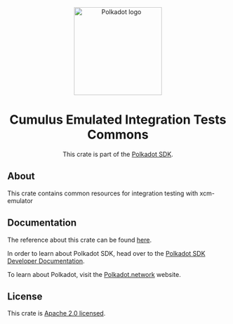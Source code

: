 <div align="center">

<img src="https://raw.githubusercontent.com/paritytech/polkadot-sdk/rzadp/readmes/docs/images/Polkadot_Logo_Horizontal_Pink_BlackOnWhite.png" alt="Polkadot logo" width="200">

# Cumulus Emulated Integration Tests Commons

This crate is part of the [Polkadot SDK](https://github.com/paritytech/polkadot-sdk/).

</div>

## About

This crate contains common resources for integration testing with xcm-emulator

## Documentation

The reference about this crate can be found [here](https://paritytech.github.io/polkadot-sdk/master/emulated_integration_tests_common).

In order to learn about Polkadot SDK, head over to the [Polkadot SDK Developer Documentation](https://paritytech.github.io/polkadot-sdk/master/polkadot_sdk_docs/index.html).

To learn about Polkadot, visit the [Polkadot.network](https://polkadot.network/) website.

## License

This crate is [Apache 2.0 licensed](https://spdx.org/licenses/Apache-2.0.html).
